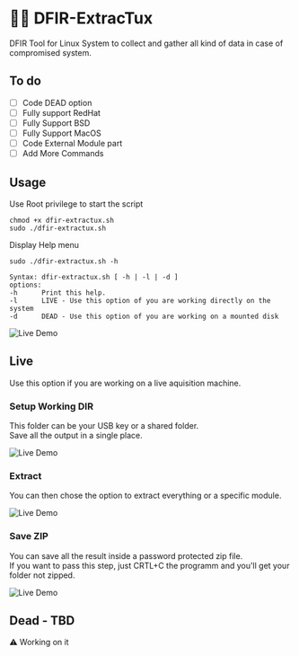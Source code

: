 # 🧙‍♂️ DFIR-ExtracTux
DFIR Tool for Linux System to collect and gather all kind of data in case of compromised system.

## To do
- [ ] Code DEAD option
- [ ] Fully support RedHat
- [ ] Fully Support BSD 
- [ ] Fully Support MacOS
- [ ] Code External Module part
- [ ] Add More Commands

## Usage

Use Root privilege to start the script  
```shell
chmod +x dfir-extractux.sh
sudo ./dfir-extractux.sh
```

Display Help menu  
```shell
sudo ./dfir-extractux.sh -h

Syntax: dfir-extractux.sh [ -h | -l | -d ]
options:
-h      Print this help.
-l      LIVE - Use this option of you are working directly on the system
-d      DEAD - Use this option of you are working on a mounted disk

````

![Live Demo](/assets/usage_demo.gif)

## Live

Use this option if you are working on a live aquisition machine.  

### Setup Working DIR

This folder can be your USB key or a shared folder.  
Save all the output in a single place.  

![Live Demo](/assets/live_workingdir.gif)

### Extract 
You can then chose the option to extract everything or a specific module.  

![Live Demo](/assets/live_demo_extract.gif)

### Save ZIP
You can save all the result inside a password protected zip file.  
If you want to pass this step, just CRTL+C the programm and you'll get your folder not zipped.  

![Live Demo](/assets/live_demo_zip.gif)


## Dead - TBD

⚠️ Working on it

